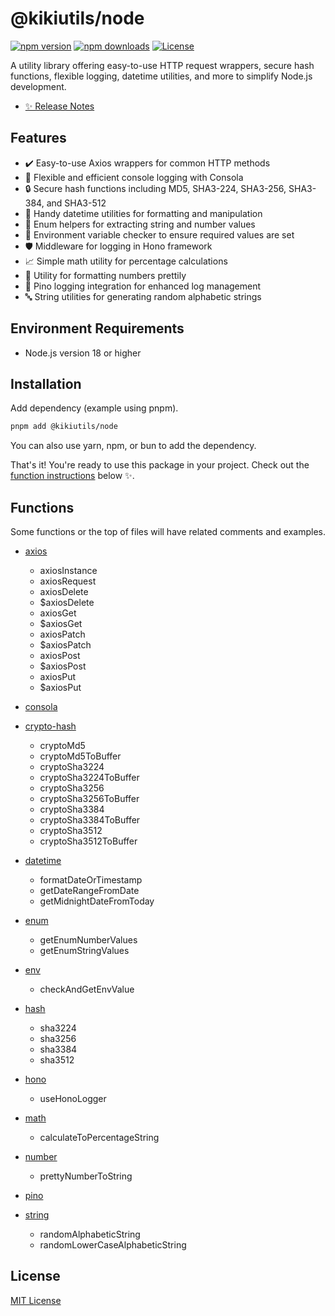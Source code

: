 # @kikiutils/node

[![npm version][npm-version-src]][npm-version-href]
[![npm downloads][npm-downloads-src]][npm-downloads-href]
[![License][license-src]][license-href]

A utility library offering easy-to-use HTTP request wrappers, secure hash functions, flexible logging, datetime utilities, and more to simplify Node.js development.

- [✨ Release Notes](./CHANGELOG.md)

## Features

- ✔️ Easy-to-use Axios wrappers for common HTTP methods
- 📜 Flexible and efficient console logging with Consola
- 🔒 Secure hash functions including MD5, SHA3-224, SHA3-256, SHA3-384, and SHA3-512
- 📅 Handy datetime utilities for formatting and manipulation
- 🔢 Enum helpers for extracting string and number values
- 🌱 Environment variable checker to ensure required values are set
- 🛡️ Middleware for logging in Hono framework
- 📈 Simple math utility for percentage calculations
- 💎 Utility for formatting numbers prettily
- 📜 Pino logging integration for enhanced log management
- 🔤 String utilities for generating random alphabetic strings

## Environment Requirements

- Node.js version 18 or higher

## Installation

Add dependency (example using pnpm).

```bash
pnpm add @kikiutils/node
```

You can also use yarn, npm, or bun to add the dependency.

That's it! You're ready to use this package in your project. Check out the [function instructions](#functions) below ✨.

## Functions

Some functions or the top of files will have related comments and examples.

- [axios](./src/axios.ts)
  - axiosInstance
  - axiosRequest
  - axiosDelete
  - $axiosDelete
  - axiosGet
  - $axiosGet
  - axiosPatch
  - $axiosPatch
  - axiosPost
  - $axiosPost
  - axiosPut
  - $axiosPut

- [consola](./src/consola.ts)
- [crypto-hash](./src/crypto-hash.ts)
  - cryptoMd5
  - cryptoMd5ToBuffer
  - cryptoSha3224
  - cryptoSha3224ToBuffer
  - cryptoSha3256
  - cryptoSha3256ToBuffer
  - cryptoSha3384
  - cryptoSha3384ToBuffer
  - cryptoSha3512
  - cryptoSha3512ToBuffer

- [datetime](./src/datetime.ts)
  - formatDateOrTimestamp
  - getDateRangeFromDate
  - getMidnightDateFromToday

- [enum](./src/enum.ts)
  - getEnumNumberValues
  - getEnumStringValues

- [env](./src/env.ts)
  - checkAndGetEnvValue

- [hash](./src/hash.ts)
  - sha3224
  - sha3256
  - sha3384
  - sha3512

- [hono](./src/hono.ts)
  - useHonoLogger

- [math](./src/math.ts)
  - calculateToPercentageString

- [number](./src/number.ts)
  - prettyNumberToString

- [pino](./src/pino.ts)
- [string](./src/string.ts)
  - randomAlphabeticString
  - randomLowerCaseAlphabeticString

## License

[MIT License](./LICENSE)

<!-- Badges -->
[npm-version-src]: https://img.shields.io/npm/v/@kikiutils/node/latest.svg?style=flat&colorA=18181B&colorB=28CF8D
[npm-version-href]: https://npmjs.com/package/@kikiutils/node

[npm-downloads-src]: https://img.shields.io/npm/dm/@kikiutils/node.svg?style=flat&colorA=18181B&colorB=28CF8D
[npm-downloads-href]: https://npmjs.com/package/@kikiutils/node

[license-src]: https://img.shields.io/npm/l/@kikiutils/node.svg?style=flat&colorA=18181B&colorB=28CF8D
[license-href]: https://github.com/kiki-kanri/kikiutils-node/blob/main/LICENSE
